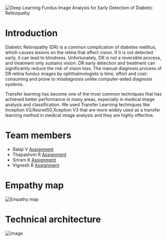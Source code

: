 ![Deep Learning Fundus Image Analysis for Early Detection of Diabetic Retinopathy](https://i.postimg.cc/fTZfD5wR/Deep-Learning-Fundus-Image-Analysis-for-Early-Detection-of-Diabetic-Retinopathy.jpg)

# Introduction
Diabetic Retinopathy (DR) is a common complication of diabetes mellitus, which causes lesions on the retina that affect vision. If it is not detected early, it can lead to blindness. Unfortunately, DR is not a reversible process, and treatment only sustains vision. DR early detection and treatment can significantly reduce the risk of vision loss. The manual diagnosis process of DR retina fundus images by ophthalmologists is time, effort and cost-consuming and prone to misdiagnosis unlike computer-aided diagnosis systems. 


Transfer learning has become one of the most common techniques that has achieved better performance in many areas, especially in medical image analysis and classification. We used Transfer Learning techniques like Inception V3,Resnet50,Xception V3 that are more widely used as a transfer learning method in medical image analysis and they are highly effective.

# Team members
- Balaji V [Assignment](https://github.com/IBM-EPBL/IBM-Project-13348-1659516930/tree/main/Assesments/Team%20Lead)
- Thapashvin R [Assignment](https://github.com/IBM-EPBL/IBM-Project-13348-1659516930/tree/main/Assesments/M1%20Lead)
- Sriram K [Assignment](https://github.com/IBM-EPBL/IBM-Project-13348-1659516930/tree/main/Assesments/M2%20Lead)
- Vignesh B [Assignment](https://github.com/IBM-EPBL/IBM-Project-13348-1659516930/tree/main/Assesments/M3%20Lead)

# Empathy map
![Empathy map](https://i.postimg.cc/Y9WgC3gR/empathy-map.jpg)

# Technical architecture
![image](https://user-images.githubusercontent.com/66261589/190598063-d6160702-5be1-43a8-915c-2510a51d4ef9.png)
